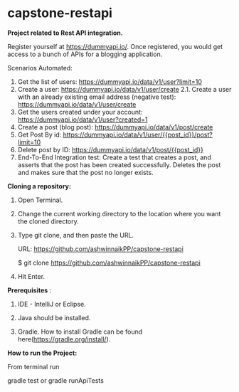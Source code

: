 # capstone-restapi
<b>Project related to Rest API integration.</b>

Register yourself at https://dummyapi.io/. Once registered, you would get access to a bunch of APIs for a blogging application. 

Scenarios Automated:
1. Get the list of users: https://dummyapi.io/data/v1/user?limit=10
2. Create a user: https://dummyapi.io/data/v1/user/create
2.1. Create a user with an already existing email address (negative test): https://dummyapi.io/data/v1/user/create
3. Get the users created under your account: https://dummyapi.io/data/v1/user?created=1
4. Create a post (blog post): https://dummyapi.io/data/v1/post/create
5. Get Post By id: https://dummyapi.io/data/v1/user/{{post_id}}/post?limit=10
6. Delete post by ID: https://dummyapi.io/data/v1/post/{{post_id}}
7. End-To-End Integration test: Create a test that creates a post, and asserts that the post has been created successfully. Deletes the post and makes sure that the post no longer exists.

<b>Cloning a repository:</b>

1. Open Terminal.

2. Change the current working directory to the location where you want the cloned directory.

3. Type git clone, and then paste the URL.

    URL: https://github.com/ashwinnaikPP/capstone-restapi

    $ git clone https://github.com/ashwinnaikPP/capstone-restapi

4. Hit Enter.

<b>Prerequisites</b> :

1. IDE - IntelliJ or Eclipse.

2. Java should be installed.

3. Gradle. How to install Gradle can be found here(https://gradle.org/install/).

<b>How to run the Project:</b>

From terminal run

gradle test
or
gradle runApiTests

